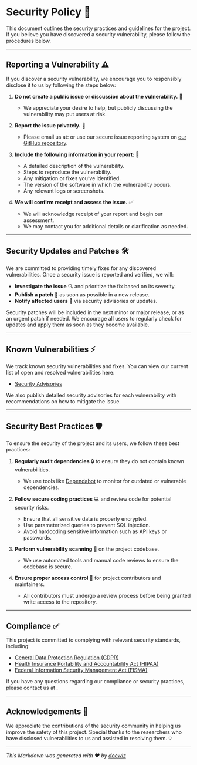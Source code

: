 # Security Policy 🔐

This document outlines the security practices and guidelines for the project. If you believe you have discovered a security vulnerability, please follow the procedures below.

---

## Reporting a Vulnerability ⚠️

If you discover a security vulnerability, we encourage you to responsibly disclose it to us by following the steps below:

1. **Do not create a public issue or discussion about the vulnerability.** 🚫
   - We appreciate your desire to help, but publicly discussing the vulnerability may put users at risk.
  
2. **Report the issue privately.** 📨
   - Please email us at: [<!-- email -->](<!-- email -->) or use our secure issue reporting system on [our GitHub repository](https://github.com/Ansurfen/globalenv/security).

3. **Include the following information in your report:** 📝
   - A detailed description of the vulnerability.
   - Steps to reproduce the vulnerability.
   - Any mitigation or fixes you’ve identified.
   - The version of the software in which the vulnerability occurs.
   - Any relevant logs or screenshots.

4. **We will confirm receipt and assess the issue.** ✅
   - We will acknowledge receipt of your report and begin our assessment.
   - We may contact you for additional details or clarification as needed.

---

## Security Updates and Patches 🛠️

We are committed to providing timely fixes for any discovered vulnerabilities. Once a security issue is reported and verified, we will:

- **Investigate the issue** 🔍 and prioritize the fix based on its severity.
- **Publish a patch** 🧰 as soon as possible in a new release.
- **Notify affected users** 📢 via security advisories or updates.

Security patches will be included in the next minor or major release, or as an urgent patch if needed. We encourage all users to regularly check for updates and apply them as soon as they become available.

---

## Known Vulnerabilities ⚡

We track known security vulnerabilities and fixes. You can view our current list of open and resolved vulnerabilities here:

- [Security Advisories](https://github.com/Ansurfen/globalenv/security/advisories)

We also publish detailed security advisories for each vulnerability with recommendations on how to mitigate the issue.

---

## Security Best Practices 🛡️

To ensure the security of the project and its users, we follow these best practices:

1. **Regularly audit dependencies** 🔒 to ensure they do not contain known vulnerabilities.
   - We use tools like [Dependabot](https://github.com/dependabot) to monitor for outdated or vulnerable dependencies.

2. **Follow secure coding practices** 💻 and review code for potential security risks.
   - Ensure that all sensitive data is properly encrypted.
   - Use parameterized queries to prevent SQL injection.
   - Avoid hardcoding sensitive information such as API keys or passwords.

3. **Perform vulnerability scanning** 🔎 on the project codebase.
   - We use automated tools and manual code reviews to ensure the codebase is secure.

4. **Ensure proper access control** 🔑 for project contributors and maintainers.
   - All contributors must undergo a review process before being granted write access to the repository.

---

## Compliance ✅

This project is committed to complying with relevant security standards, including:

- [General Data Protection Regulation (GDPR)](https://gdpr.eu/)
- [Health Insurance Portability and Accountability Act (HIPAA)](https://www.hhs.gov/hipaa/index.html)
- [Federal Information Security Management Act (FISMA)](https://csrc.nist.gov/projects/risk-management)

If you have any questions regarding our compliance or security practices, please contact us at [<!-- email -->](<!-- email -->).

---

## Acknowledgements 🙏

We appreciate the contributions of the security community in helping us improve the safety of this project. Special thanks to the researchers who have disclosed vulnerabilities to us and assisted in resolving them. 💡


---

_This Markdown was generated with ❤️ by [docwiz](https://github.com/ansurfen/docwiz)_